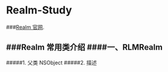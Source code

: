 # Realm-Study
###[Realm 官网](https://realm.io/cn/).

###Realm 常用类介绍
####一、RLMRealm
----------
#####1. 父类 NSObject
#####2. 描述
